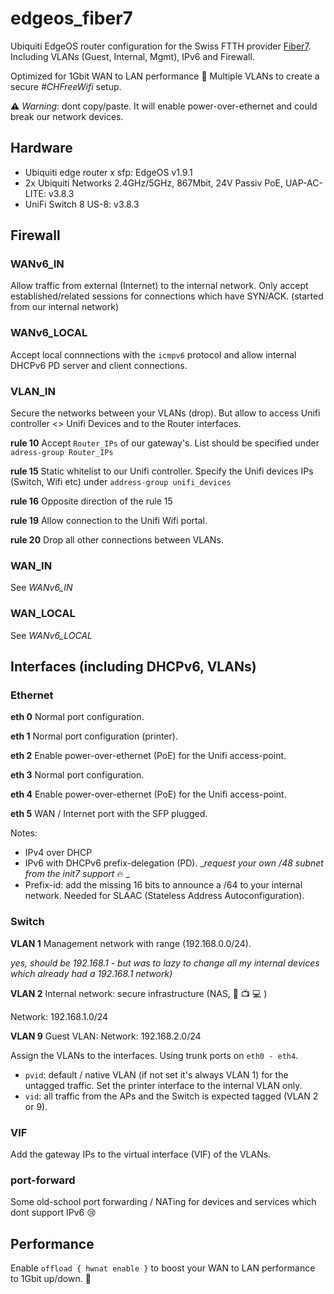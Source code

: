 # edgeos_fiber7
Ubiquiti EdgeOS router configuration for the Swiss FTTH provider [Fiber7](https://fiber7.ch). Including VLANs (Guest, Internal, Mgmt), IPv6 and Firewall.

Optimized for 1Gbit WAN to LAN performance :rocket: Multiple VLANs to create a secure _#CHFreeWifi_ setup.

:warning: *Warning*: dont copy/paste. It will enable power-over-ethernet and could break our network devices.

## Hardware

* Ubiquiti edge router x sfp: EdgeOS v1.9.1
* 2x Ubiquiti Networks 2.4GHz/5GHz, 867Mbit, 24V Passiv PoE, UAP-AC-LITE: v3.8.3
* UniFi Switch 8 US-8: v3.8.3

## Firewall

### WANv6_IN

Allow traffic from external (Internet) to the internal network. 
Only accept established/related sessions for connections which have SYN/ACK.
(started from our internal network)

### WANv6_LOCAL

Accept local connnections with the `icmpv6` protocol and allow internal DHCPv6 PD server and client connections.

### VLAN_IN

Secure the networks between your VLANs (drop). But allow to access Unifi controller <> Unifi Devices and to the Router interfaces.

__rule 10__ Accept `Router_IPs` of our gateway's. List should be specified under `adress-group Router_IPs`

__rule 15__ Static whitelist to our Unifi controller. Specify the Unifi devices IPs (Switch, Wifi etc) under `address-group unifi_devices`

__rule 16__ Opposite direction of the rule 15

__rule 19__ Allow connection to the Unifi Wifi portal.

__rule 20__ Drop all other connections between VLANs.

### WAN_IN

See *WANv6_IN*


### WAN_LOCAL

See *WANv6_LOCAL*


## Interfaces (including DHCPv6, VLANs)

### Ethernet

__eth 0__ Normal port configuration.

__eth 1__ Normal port configuration (printer).

__eth 2__ Enable power-over-ethernet (PoE) for the Unifi access-point. 

__eth 3__ Normal port configuration.

__eth 4__ Enable power-over-ethernet (PoE) for the Unifi access-point.

__eth 5__ WAN / Internet port with the SFP plugged. 

Notes:

* IPv4 over DHCP
* IPv6 with DHCPv6 prefix-delegation (PD). __request your own /48 subnet from the init7 support_ :fire:	_
* Prefix-id: add the missing 16 bits to announce a /64 to your internal network. Needed for SLAAC (Stateless Address Autoconfiguration).

### Switch

__VLAN 1__ Management network with range (192.168.0.0/24). 

_yes, should be 192.168.1 - but was to lazy to change all my internal devices which already had a 192.168.1 network)_

__VLAN 2__ Internal network: secure infrastructure (NAS, :iphone: :tv: :computer: )

Network: 192.168.1.0/24

__VLAN 9__ Guest VLAN: Network: 192.168.2.0/24

Assign the VLANs to the interfaces. Using trunk ports on `eth0 - eth4`.

* `pvid`: default / native VLAN (if not set it's always VLAN 1) for the untagged traffic. Set the printer interface to the internal VLAN only.
* `vid`: all traffic from the APs and the Switch is expected tagged (VLAN 2 or 9).

### VIF

Add the gateway IPs to the virtual interface (VIF) of the VLANs. 

### port-forward

Some old-school port forwarding / NATing for devices and services which dont support IPv6 :cry:

## Performance

Enable `offload { hwnat enable }` to boost your WAN to LAN performance to 1Gbit up/down. :rocket:

